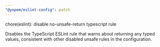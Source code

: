 ```yaml
---
"@yopem/eslint-config": patch
---
```


chore(eslint): disable no-unsafe-return typescript rule

Disables the TypeScript ESLint rule that warns about returning any typed values,
consistent with other disabled unsafe rules in the configuration.

